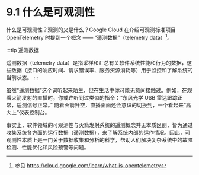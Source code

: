 # 9.1 什么是可观测性

什么是可观测性？观测的又是什么？Google Cloud 在介绍可观测标准项目 OpenTelemetry 时提到一个概念 —— “遥测数据”（telemetry data）[^1]。

:::tip 遥测数据

遥测数据（telemetry data）是指采样和汇总有关软件系统性能和行为的数据，这些数据（接口的响应时间、请求错误率、服务资源消耗等）用于监控和了解系统的当前状态。
:::

虽然“遥测数据”这个词听起来陌生，但在生活中你可能无意间接触过。例如，在观看火箭发射的直播时，你或许听到过类似的指令：“东风光学 USB 雷达跟踪正常，遥测信号正常。” 随着火箭升空，直播画面还会意识的切换到，一个看起来“高大上”仪表控制台。

事实上，软件领域的可观测性与火箭发射系统的遥测概念并无本质区别，皆为通过收集系统各方面的运行数据（遥测数据），来了解系统内部的运作情况。因此，可观测性本质上是一门关于数据收集和分析的科学，帮助人们解决复杂系统中的故障检测、性能优化和风险预警等问题。

[^1]: 参见 https://cloud.google.com/learn/what-is-opentelemetry
